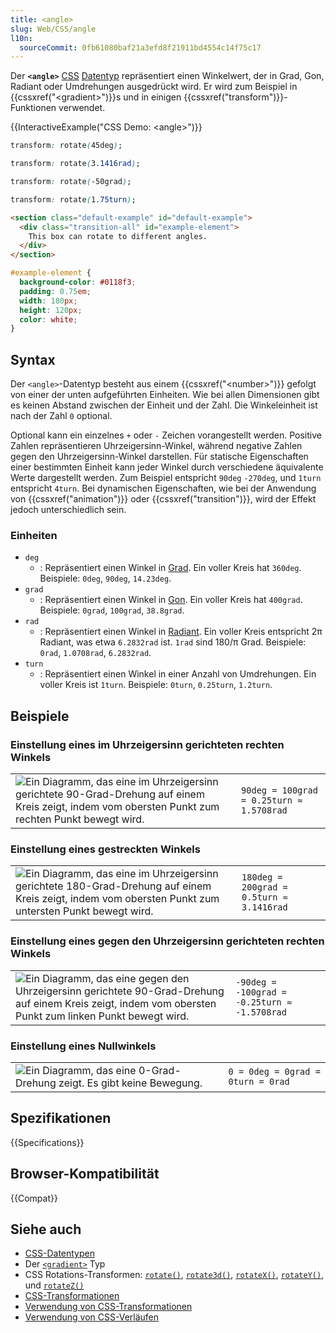 ```yaml
---
title: <angle>
slug: Web/CSS/angle
l10n:
  sourceCommit: 0fb61080baf21a3efd8f21911bd4554c14f75c17
---
```


Der **`<angle>`** [CSS](/de/docs/Web/CSS) [Datentyp](/de/docs/Web/CSS/CSS_Values_and_Units/CSS_data_types) repräsentiert einen Winkelwert, der in Grad, Gon, Radiant oder Umdrehungen ausgedrückt wird. Er wird zum Beispiel in {{cssxref("&lt;gradient&gt;")}}s und in einigen {{cssxref("transform")}}-Funktionen verwendet.

{{InteractiveExample("CSS Demo: &lt;angle&gt;")}}

```css interactive-example-choice
transform: rotate(45deg);
```

```css interactive-example-choice
transform: rotate(3.1416rad);
```

```css interactive-example-choice
transform: rotate(-50grad);
```

```css interactive-example-choice
transform: rotate(1.75turn);
```

```html interactive-example
<section class="default-example" id="default-example">
  <div class="transition-all" id="example-element">
    This box can rotate to different angles.
  </div>
</section>
```

```css interactive-example
#example-element {
  background-color: #0118f3;
  padding: 0.75em;
  width: 180px;
  height: 120px;
  color: white;
}
```

## Syntax

Der `<angle>`-Datentyp besteht aus einem {{cssxref("&lt;number&gt;")}} gefolgt von einer der unten aufgeführten Einheiten. Wie bei allen Dimensionen gibt es keinen Abstand zwischen der Einheit und der Zahl. Die Winkeleinheit ist nach der Zahl `0` optional.

Optional kann ein einzelnes `+` oder `-` Zeichen vorangestellt werden. Positive Zahlen repräsentieren Uhrzeigersinn-Winkel, während negative Zahlen gegen den Uhrzeigersinn-Winkel darstellen. Für statische Eigenschaften einer bestimmten Einheit kann jeder Winkel durch verschiedene äquivalente Werte dargestellt werden. Zum Beispiel entspricht `90deg` `-270deg`, und `1turn` entspricht `4turn`. Bei dynamischen Eigenschaften, wie bei der Anwendung von {{cssxref("animation")}} oder {{cssxref("transition")}}, wird der Effekt jedoch unterschiedlich sein.

### Einheiten

- `deg`
  - : Repräsentiert einen Winkel in [Grad](<https://de.wikipedia.org/wiki/Grad_(Winkel)>). Ein voller Kreis hat `360deg`. Beispiele: `0deg`, `90deg`, `14.23deg`.
- `grad`
  - : Repräsentiert einen Winkel in [Gon](https://de.wikipedia.org/wiki/Gon). Ein voller Kreis hat `400grad`. Beispiele: `0grad`, `100grad`, `38.8grad`.
- `rad`
  - : Repräsentiert einen Winkel in [Radiant](https://de.wikipedia.org/wiki/Radiant). Ein voller Kreis entspricht 2π Radiant, was etwa `6.2832rad` ist. `1rad` sind 180/π Grad. Beispiele: `0rad`, `1.0708rad`, `6.2832rad`.
- `turn`
  - : Repräsentiert einen Winkel in einer Anzahl von Umdrehungen. Ein voller Kreis ist `1turn`. Beispiele: `0turn`, `0.25turn`, `1.2turn`.

## Beispiele

### Einstellung eines im Uhrzeigersinn gerichteten rechten Winkels

<table class="standard-table">
  <tbody>
    <tr>
      <td><img class="default internal" src="angle90.png" alt="Ein Diagramm, das eine im Uhrzeigersinn gerichtete 90-Grad-Drehung auf einem Kreis zeigt, indem vom obersten Punkt zum rechten Punkt bewegt wird." /></td>
      <td><code>90deg = 100grad = 0.25turn ≈ 1.5708rad</code></td>
    </tr>
  </tbody>
</table>

### Einstellung eines gestreckten Winkels

<table class="standard-table">
  <tbody>
    <tr>
      <td><img class="default internal" src="angle180.png" alt="Ein Diagramm, das eine im Uhrzeigersinn gerichtete 180-Grad-Drehung auf einem Kreis zeigt, indem vom obersten Punkt zum untersten Punkt bewegt wird." /></td>
      <td><code>180deg = 200grad = 0.5turn ≈ 3.1416rad</code></td>
    </tr>
  </tbody>
</table>

### Einstellung eines gegen den Uhrzeigersinn gerichteten rechten Winkels

<table class="standard-table">
  <tbody>
    <tr>
      <td><img class="default internal" src="angleminus90.png" alt="Ein Diagramm, das eine gegen den Uhrzeigersinn gerichtete 90-Grad-Drehung auf einem Kreis zeigt, indem vom obersten Punkt zum linken Punkt bewegt wird." /></td>
      <td><code>-90deg = -100grad = -0.25turn ≈ -1.5708rad</code></td>
    </tr>
  </tbody>
</table>

### Einstellung eines Nullwinkels

<table class="standard-table">
  <tbody>
    <tr>
      <td><img class="default internal" src="angle0.png" alt="Ein Diagramm, das eine 0-Grad-Drehung zeigt. Es gibt keine Bewegung." /></td>
      <td><code>0 = 0deg = 0grad = 0turn = 0rad</code></td>
    </tr>
  </tbody>
</table>

## Spezifikationen

{{Specifications}}

## Browser-Kompatibilität

{{Compat}}

## Siehe auch

- [CSS-Datentypen](/de/docs/Web/CSS/CSS_Values_and_Units/CSS_data_types)
- Der [`<gradient>`](/de/docs/Web/CSS/gradient) Typ
- CSS Rotations-Transformen: [`rotate()`](/de/docs/Web/CSS/transform-function/rotate), [`rotate3d()`](/de/docs/Web/CSS/transform-function/rotate3d), [`rotateX()`](/de/docs/Web/CSS/transform-function/rotateX), [`rotateY()`](/de/docs/Web/CSS/transform-function/rotateY), und [`rotateZ()`](/de/docs/Web/CSS/transform-function/rotateZ)
- [CSS-Transformationen](/de/docs/Web/CSS/CSS_transforms)
- [Verwendung von CSS-Transformationen](/de/docs/Web/CSS/CSS_transforms/Using_CSS_transforms)
- [Verwendung von CSS-Verläufen](/de/docs/Web/CSS/CSS_images/Using_CSS_gradients)
